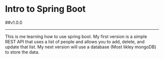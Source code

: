# Intro to Spring Boot
##v1.0.0
___
This is me learning how to use spring boot. My first version is a simple REST
API that uses a list of people and allows you to add, delete, and update that list. 
My next version will use a database (Most likley mongoDB) to store the data.
